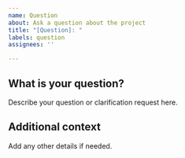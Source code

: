 ```yaml
---
name: Question
about: Ask a question about the project
title: "[Question]: "
labels: question
assignees: ''

---
```


## What is your question?
Describe your question or clarification request here.

## Additional context
Add any other details if needed.
